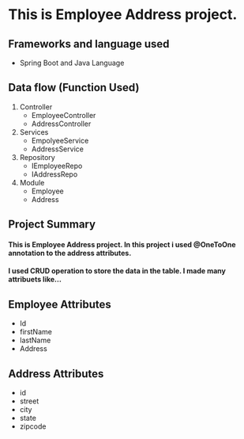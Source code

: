#  This is Employee Address  project.

## Frameworks and language used
* Spring Boot and Java Language
## Data flow (Function Used)
   1. Controller
      * EmployeeController
      * AddressController
   2. Services
      * EmpolyeeService
      * AddressService
   3. Repository
      * IEmployeeRepo
      * IAddressRepo
   4. Module
      * Employee
      * Address
   
## Project Summary
 #### This is Employee Address  project. In this project i used @OneToOne annotation to the address attributes.
  #### I used CRUD operation to store the data in the table. I made many attribuets like...
   
 ## Employee Attributes
  * Id
  * firstName
  * lastName
  * Address
  
 ## Address Attributes
  * id
  * street
  * city
  * state
  * zipcode
  
